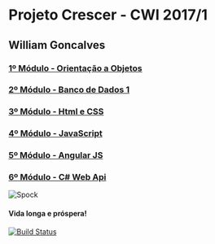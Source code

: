 # Projeto Crescer - CWI 2017/1

## William Goncalves

### [1º Módulo - Orientação a Objetos](https://github.com/cwi-crescer-2017-1/william.goncalves/tree/master/CavaleirosDoZodiacoModulo1)
### [2º Módulo - Banco de Dados 1](https://github.com/cwi-crescer-2017-1/william.goncalves/tree/master/Banco%20de%20Dados%20-%20Modulo%202)
### [3º Módulo - Html e CSS](https://github.com/cwi-crescer-2017-1/william.goncalves/tree/master/HTML%20e%20CSS%20-%20Modulo%203)
### [4º Módulo - JavaScript](https://github.com/cwi-crescer-2017-1/william.goncalves/tree/master/JavaScript%20-%20Modulo%204)
### [5º Módulo - Angular JS](https://github.com/cwi-crescer-2017-1/william.goncalves/tree/master/Angular%20JS%20-%20Modulo%205)
### [6º Módulo - C# Web Api](https://github.com/cwi-crescer-2017-1/william.goncalves/tree/master/C%23%20-%20Web%20Api%20-%20Modulo%206)

![Spock](http://indicetj.com/pdf/95_ehoba_iehova_jehova.jpg)

#### Vida longa e próspera!

[![Build Status](https://travis-ci.org/cwi-crescer-2017-1/william.goncalves.svg?branch=master)](https://travis-ci.org/cwi-crescer-2017-1/william.goncalves)
